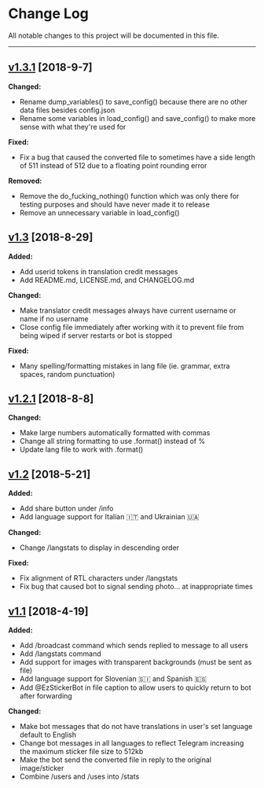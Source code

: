 # Change Log

All notable changes to this project will be documented in this file.

* * *

## [v1.3.1](https://github.com/fxuls/ez-sticker-bot/releases/tag/v1.3.1) [2018-9-7]

**Changed:**
- Rename dump_variables() to save_config() because there are no other data files besides config.json
- Rename some variables in load_config() and save_config() to make more sense with what they're used for

**Fixed:**
- Fix a bug that caused the converted file to sometimes have a side length of 511 instead of 512 due to a floating point rounding error

**Removed:**
- Remove the do_fucking_nothing() function which was only there for testing purposes and should have never made it to release
- Remove an unnecessary variable in load_config()


## [v1.3](https://github.com/fxuls/ez-sticker-bot/releases/tag/v1.3) [2018-8-29]

**Added:**
- Add userid tokens in translation credit messages
- Add README.md, LICENSE.md, and CHANGELOG.md

**Changed:**
- Make translator credit messages always have current username or name if no username
- Close config file immediately after working with it to prevent file from being wiped if server restarts or bot is stopped

**Fixed:**
- Many spelling/formatting mistakes in lang file (ie. grammar, extra spaces, random punctuation)


## [v1.2.1](https://github.com/fxuls/ez-sticker-bot/commit/f36d10cceb8e54287da7b247db24997ac2249543) [2018-8-8]

**Changed:**
- Make large numbers automatically formatted with commas
- Change all string formatting to use .format() instead of %
- Update lang file to work with .format()


## [v1.2](https://github.com/fxuls/ez-sticker-bot/commit/5536afe1d79c816b6105d0f28f03a00ac63f138d) [2018-5-21]

**Added:**
- Add share button under /info
- Add language support for Italian 🇮🇹 and Ukrainian 🇺🇦

**Changed:**
- Change /langstats to display in descending order

**Fixed:**
- Fix alignment of RTL characters under /langstats
- Fix bug that caused bot to signal sending photo... at inappropriate times


## [v1.1](https://github.com/fxuls/ez-sticker-bot/commit/54df5c31a6ef4e7d1d33eb23829500fc77bc8491) [2018-4-19]

**Added:**
- Add /broadcast command which sends replied to message to all users
- Add /langstats command
- Add support for images with transparent backgrounds (must be sent as file)
- Add language support for Slovenian 🇸🇮 and Spanish 🇪🇸
- Add @EzStickerBot in file caption to allow users to quickly return to bot after forwarding

**Changed:**
- Make bot messages that do not have translations in user's set language default to English
- Change bot messages in all languages to reflect Telegram increasing the maximum sticker file size to 512kb
- Make the bot send the converted file in reply to the original image/sticker
- Combine /users and /uses into /stats
